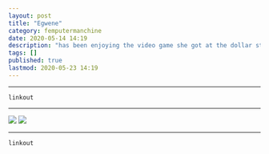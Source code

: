 ```yaml
---
layout: post
title: "Egwene"
category: femputermanchine
date: 2020-05-14 14:19
description: "has been enjoying the video game she got at the dollar store"
tags: []
published: true
lastmod: 2020-05-23 14:19
---
```


*****

`linkout`

*****

<img src="{{ site.url }}/assets/img/ca12.jpg" />

<img src="{{ site.url }}/assets/img/ca13.jpg" />



*****
`linkout`
